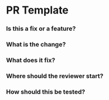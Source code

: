  # PR Template 

### Is this a fix or a feature?

### What is the change?

### What does it fix?

### Where should the reviewer start?

### How should this be tested?
